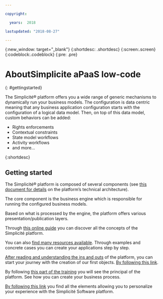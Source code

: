 ```yaml
---

copyright:

  years:  2018

lastupdated: "2018-08-27"

---
```



{:new_window: target="_blank"}
{:shortdesc: .shortdesc}
{:screen:.screen}
{:codeblock:.codeblock}
{:pre: .pre}

# AboutSimplicite aPaaS low-code
{: #gettingstarted}

The Simplicité® platform offers you a wide range of generic mechanisms to dynamically run your business models. The configuration is data centric meaning that any business application configuration starts with the configuration of a logical data model. Then, on top of this data model, custom behaviors can be added:

* Rights enforcements
* Contextual constraints
* State model workflows
* Activity workflows
* and more...

{:shortdesc}

## Getting started

The Simplicité® platform is composed of several components (see [this document for details](https://www.simplicite.io/resources/documentation/architecture.md) on the platform’s technical architecture).

The core component is the business engine which is responsible for running the configured business models.

Based on what is processed by the engine, the platform offers various presentation/publication layers. 

Through [this online guide](https://training.simplicite.io/) you can discover all the concepts of the Simplicité platform.
 
You can also [find many resources available](https://www.simplicite.io/resources/). Through examples and concrete cases you can create your applications step by step.

[After reading and understanding the ins and outs](https://training.simplicite.io/training/getting-started/) of the platform, you can start your journey with the creation of our first objects. [By following this link](https://training.simplicite.io/training/business-objects-configuration/).

By following [this part of the training](https://training.simplicite.io/training/business-workflows-configuration/) you will see the principal of the platform. See how you can create your business process.

[By following this link](https://training.simplicite.io/training/interface-configuration-items/) you find all the elements allowing you to personalize your experience with the Simplicité Software platform.

